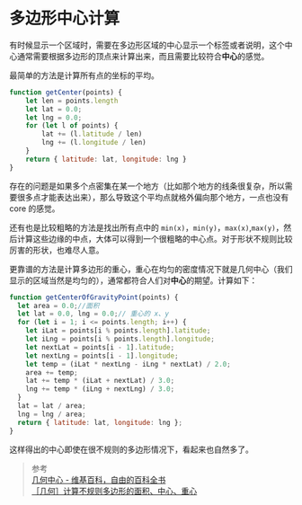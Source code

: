 # 多边形中心计算

有时候显示一个区域时，需要在多边形区域的中心显示一个标签或者说明，这个中心通常需要根据多边形的顶点来计算出来，而且需要比较符合**中心**的感觉。

最简单的方法是计算所有点的坐标的平均。

```js
function getCenter(points) {
    let len = points.length
    let lat = 0.0;
    let lng = 0.0;
    for (let l of points) {
        lat += (l.latitude / len)
        lng += (l.longitude / len)
    }
    return { latitude: lat, longitude: lng }
}
```

存在的问题是如果多个点密集在某一个地方（比如那个地方的线条很复杂，所以需要很多点才能表达出来），那么导致这个平均点就格外偏向那个地方，一点也没有 core 的感觉。

还有也是比较粗略的方法是找出所有点中的 `min(x)`，`min(y)`，`max(x)`,`max(y)`，然后计算这些边缘的中点，大体可以得到一个很粗略的中心点。对于形状不规则比较厉害的形状，也难尽人意。

更靠谱的方法是计算多边形的重心，重心在均匀的密度情况下就是几何中心（我们显示的区域当然是均匀的），通常都符合人们对**中心**的期望。计算如下：

```js
function getCenterOfGravityPoint(points) {
  let area = 0.0;//面积
  let lat = 0.0, lng = 0.0;// 重心的 x、y
  for (let i = 1; i <= points.length; i++) {
    let iLat = points[i % points.length].latitude;
    let iLng = points[i % points.length].longitude;
    let nextLat = points[i - 1].latitude;
    let nextLng = points[i - 1].longitude;
    let temp = (iLat * nextLng - iLng * nextLat) / 2.0;
    area += temp;
    lat += temp * (iLat + nextLat) / 3.0;
    lng += temp * (iLng + nextLng) / 3.0;
  }
  lat = lat / area;
  lng = lng / area;
  return { latitude: lat, longitude: lng };
}
```

这样得出的中心即使在很不规则的多边形情况下，看起来也自然多了。

> 参考  
> [几何中心 - 维基百科，自由的百科全书](https://zh.wikipedia.org/wiki/%E5%87%A0%E4%BD%95%E4%B8%AD%E5%BF%83)  
> [［几何］计算不规则多边形的面积、中心、重心](https://blog.csdn.net/shao941122/article/details/53671643)